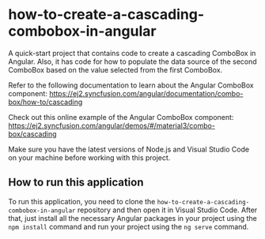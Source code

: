 # how-to-create-a-cascading-combobox-in-angular
A quick-start project that contains code to create a cascading ComboBox in Angular. Also, it has code for how to populate the data source of the second ComboBox based on the value selected from the first ComboBox.

Refer to the following documentation to learn about the Angular ComboBox component: 
https://ej2.syncfusion.com/angular/documentation/combo-box/how-to/cascading

Check out this online example of the Angular ComboBox component:
https://ej2.syncfusion.com/angular/demos/#/material3/combo-box/cascading 

Make sure you have the latest versions of Node.js and Visual Studio Code on your machine before working with this project.

## How to run this application
To run this application, you need to clone the `how-to-create-a-cascading-combobox-in-angular` repository and then open it in Visual Studio Code. After that, just install all the necessary Angular packages in your project using the `npm install` command and run your project using the `ng serve` command.

